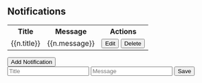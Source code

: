 <div ng-controller="NotificationsController">
    <h2>Notifications</h2>
    <table>
        <tr>
            <th>Title</th>
            <th>Message</th>
            <th>Actions</th>
        </tr>
        <tr ng-repeat="n in notifications">
            <td>{{n.title}}</td>
            <td>{{n.message}}</td>
            <td>
                <button ng-click="editNotification(n)">Edit</button>
                <button ng-click="deleteNotification(n.id)">Delete</button>
            </td>
        </tr>
    </table>
    <button ng-click="showAddForm = true">Add Notification</button>
    <div ng-show="showAddForm">
        <input ng-model="newNotification.title" placeholder="Title" />
        <input ng-model="newNotification.message" placeholder="Message" />
        <button ng-click="addNotification(newNotification)">Save</button>
    </div>
</div>
